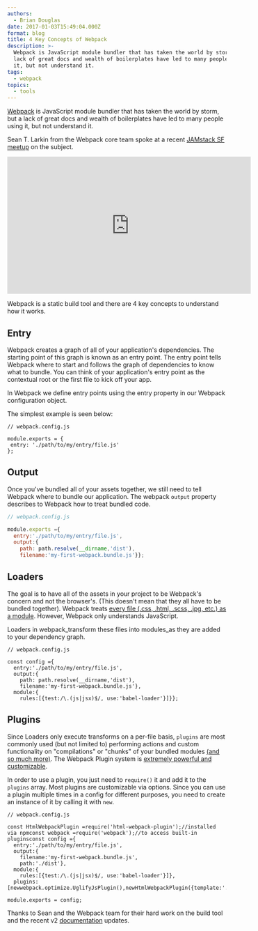 ```yaml
---
authors:
  - Brian Douglas
date: 2017-01-03T15:49:04.000Z
format: blog
title: 4 Key Concepts of Webpack
description: >-
  Webpack is JavaScript module bundler that has taken the world by storm, but a
  lack of great docs and wealth of boilerplates have led to many people using
  it, but not understand it.
tags:
  - webpack
topics:
  - tools
---
```


[Webpack](https://webpack.github.io/) is JavaScript module bundler that has taken the world by storm, but a lack of great docs and wealth of boilerplates have led to many people using it, but not understand it.

Sean T. Larkin from the Webpack core team spoke at a recent [JAMstack SF meetup](https://www.meetup.com/jamstack-sf/events/235162031/) on the subject.

<iframe width="560" height="315" src="https://www.youtube.com/embed/CAAH_ZH5niM" frameborder="0" allowfullscreen></iframe>

Webpack is a static build tool and there are 4 key concepts to understand how it works.

## Entry

Webpack creates a graph of all of your application's dependencies. The starting point of this graph is known as an entry point. The entry point tells Webpack where to start and follows the graph of dependencies to know what to bundle. You can think of your application's entry point as the contextual root or the first file to kick off your app.

In Webpack we define entry points using the entry property in our Webpack configuration object.

The simplest example is seen below:

    // webpack.config.js

    module.exports = {
     entry: './path/to/my/entry/file.js'
    };

## Output

Once you've bundled all of your assets together, we still need to tell Webpack where to bundle our application. The webpack `output` property describes to Webpack how to treat bundled code.

```js
// webpack.config.js

module.exports ={
  entry:'./path/to/my/entry/file.js',
  output:{
    path: path.resolve(__dirname,'dist'),
    filename:'my-first-webpack.bundle.js'}};
```

## Loaders

The goal is to have all of the assets in your project to be Webpack's concern and not the browser's. (This doesn't mean that they all have to be bundled together). Webpack treats [every file \(.css, .html, .scss, .jpg, etc.\) as a module](https://webpack.js.org/concepts/modules). However, Webpack only understands JavaScript.

Loaders in webpack_transform these files into modules_as they are added to your dependency graph.

    // webpack.config.js

    const config ={
      entry:'./path/to/my/entry/file.js',
      output:{
        path: path.resolve(__dirname,'dist'),
        filename:'my-first-webpack.bundle.js'},
      module:{
        rules:[{test:/\.(js|jsx)$/, use:'babel-loader'}]}};

## Plugins

Since Loaders only execute transforms on a per-file basis, `plugins` are most commonly used (but not limited to) performing actions and custom functionality on "compilations" or "chunks" of your bundled modules [(and so much more)](https://webpack.js.org/concepts/plugins). The Webpack Plugin system is [extremely powerful and customizable](https://webpack.js.org/api/plugins).

In order to use a plugin, you just need to `require()` it and add it to the `plugins` array. Most plugins are customizable via options. Since you can use a plugin multiple times in a config for different purposes, you need to create an instance of it by calling it with `new`.

    // webpack.config.js

    const HtmlWebpackPlugin =require('html-webpack-plugin');//installed via npmconst webpack =require('webpack');//to access built-in pluginsconst config ={
      entry:'./path/to/my/entry/file.js',
      output:{
        filename:'my-first-webpack.bundle.js',
        path:'./dist'},
      module:{
        rules:[{test:/\.(js|jsx)$/, use:'babel-loader'}]},
      plugins:[newwebpack.optimize.UglifyJsPlugin(),newHtmlWebpackPlugin({template:'./src/index.html'})]};

    module.exports = config;

Thanks to Sean and the Webpack team for their hard work on the build tool and the recent v2 [documentation](https://webpack.js.org/concepts/) updates.
